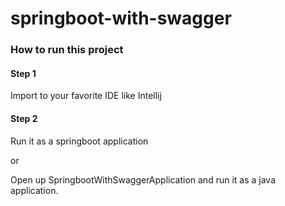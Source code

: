 # springboot-with-swagger

### How to run this project

#### Step 1
Import to your favorite IDE like Intellij

#### Step 2
Run it as a springboot application

or

Open up SpringbootWithSwaggerApplication and run it as a java application.
